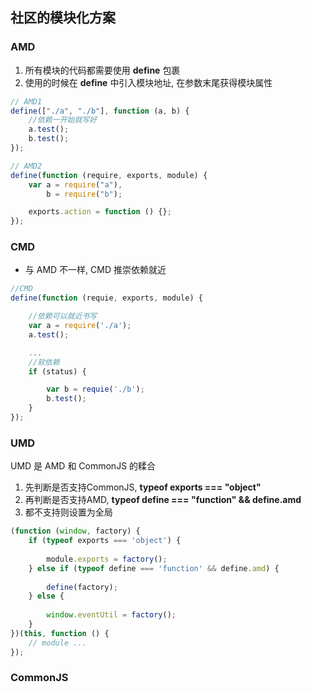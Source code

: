 ## 社区的模块化方案

### AMD

1. 所有模块的代码都需要使用 **define** 包裹
2. 使用的时候在 **define** 中引入模块地址, 在参数末尾获得模块属性

```javascript
// AMD1
define(["./a", "./b"], function (a, b) {
    //依赖一开始就写好
    a.test();
    b.test();
});

// AMD2
define(function (require, exports, module) {
    var a = require("a"),
        b = require("b");

    exports.action = function () {};
});
```

### CMD

-   与 AMD 不一样, CMD 推崇依赖就近

```javascript
//CMD
define(function (requie, exports, module) {

    //依赖可以就近书写
    var a = require('./a');
    a.test();

    ...
    //软依赖
    if (status) {

        var b = requie('./b');
        b.test();
    }
});
```

### UMD

UMD 是 AMD 和 CommonJS 的糅合
1. 先判断是否支持CommonJS,  **typeof exports === "object"**
2. 再判断是否支持AMD,  **typeof define === "function" && define.amd**
3. 都不支持则设置为全局
```javascript
(function (window, factory) {
    if (typeof exports === 'object') {
     
        module.exports = factory();
    } else if (typeof define === 'function' && define.amd) {
     
        define(factory);
    } else {
     
        window.eventUtil = factory();
    }
})(this, function () {
    // module ...
});
```

### CommonJS